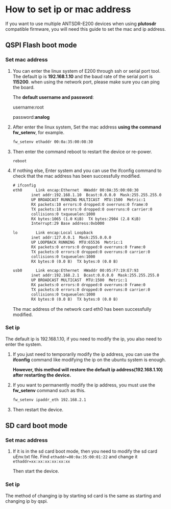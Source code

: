 # How to set ip or mac address
If you want to use multiple ANTSDR-E200 devices when using **plutosdr** compatible firmware, you will need this guide to set the mac and ip address.
## QSPI Flash boot mode
### Set mac address
1. 
    You can enter the linux system of E200 through ssh or serial port tool. The default ip is **192.168.1.10** and the baud rate of the serial port is **115200**. when using the network port, please make sure you can ping the board. 

    The **default username and password**:
    
    username:root 
    
    password:**analog**

2. 
    After enter the linux system, Set the mac address **using the command fw_setenv**, for example.

    ```sh
    fw_setenv ethaddr 00:0a:35:00:08:30
    ```

3. 
    Then enter the command reboot to restart the device or re-power.
    ```sh
    reboot
    ```

4. 
    If nothing else, Enter system and you can use the ifconfig command to check that the mac address has been successfully modified.

    ```txt
    # ifconfig 
    eth0      Link encap:Ethernet  HWaddr 00:0A:35:00:08:30  
            inet addr:192.168.1.10  Bcast:0.0.0.0  Mask:255.255.255.0
            UP BROADCAST RUNNING MULTICAST  MTU:1500  Metric:1
            RX packets:10 errors:0 dropped:0 overruns:0 frame:0
            TX packets:18 errors:0 dropped:0 overruns:0 carrier:0
            collisions:0 txqueuelen:1000 
            RX bytes:1065 (1.0 KiB)  TX bytes:2904 (2.8 KiB)
            Interrupt:29 Base address:0xb000 
    
    lo        Link encap:Local Loopback  
            inet addr:127.0.0.1  Mask:255.0.0.0
            UP LOOPBACK RUNNING  MTU:65536  Metric:1
            RX packets:0 errors:0 dropped:0 overruns:0 frame:0
            TX packets:0 errors:0 dropped:0 overruns:0 carrier:0
            collisions:0 txqueuelen:1000 
            RX bytes:0 (0.0 B)  TX bytes:0 (0.0 B)
    
    usb0      Link encap:Ethernet  HWaddr 00:05:F7:19:E7:93  
            inet addr:192.168.2.1  Bcast:0.0.0.0  Mask:255.255.255.0
            UP BROADCAST MULTICAST  MTU:1500  Metric:1
            RX packets:0 errors:0 dropped:0 overruns:0 frame:0
            TX packets:0 errors:0 dropped:0 overruns:0 carrier:0
            collisions:0 txqueuelen:1000 
            RX bytes:0 (0.0 B)  TX bytes:0 (0.0 B)
    
    ```
    The mac address of the network card eth0 has been successfully modified.

### Set ip 
The default ip is 192.168.1.10, if you need to modify the ip, you also need to enter the system.

1. 
    If you just need to temporarily modify the ip address, you can use the **ifconfig** command like modifying the ip on the ubuntu system is enough.

    **However, this method will restore the default ip address(192.168.1.10) after restarting the device.**

2. 
    If you want to permanently modify the ip address, you must use the **fw_setenv** command such as this.
    ```sh
    fw_setenv ipaddr_eth 192.168.2.1
    ```

3. 
    Then restart the device.


## SD card boot mode
### Set mac address
1. 
    If it is in the sd card boot mode, then you need to modify the sd card uEnv.txt file. Find ```ethaddr=00:0a:35:00:01:22``` and change it ```ethaddr=xx:xx:xx:xx:xx:xx```

    Then start the device.


### Set ip
The method of changing ip by starting sd card is the same as starting and changing ip by qspi.